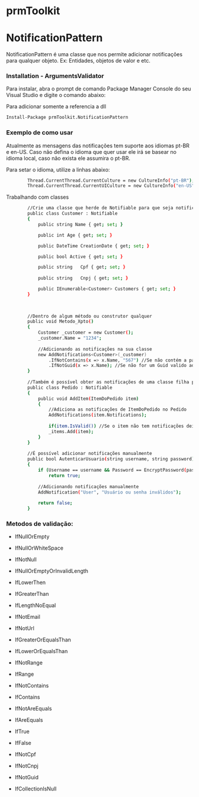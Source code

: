 # prmToolkit

# NotificationPattern
NotificationPattern é uma classe que nos permite adicionar notificações para qualquer objeto. Ex: Entidades, objetos de valor e etc.

### Installation - ArgumentsValidator

Para instalar, abra o prompt de comando Package Manager Console do seu Visual Studio e digite o comando abaixo:

Para adicionar somente a referencia a dll
```sh
Install-Package prmToolkit.NotificationPattern
```

### Exemplo de como usar
Atualmente as mensagens das notificações tem suporte aos idiomas pt-BR e en-US.
Caso não defina o idioma que quer usar ele irá se basear no idioma local, caso não exista ele assumira o pt-BR.

Para setar o idioma, utilize a linhas abaixo:
```sh
        Thread.CurrentThread.CurrentCulture = new CultureInfo("pt-BR");
        Thread.CurrentThread.CurrentUICulture = new CultureInfo("en-US");
```

Trabalhando com classes
```sh
        //Crie uma classe que herde de Notifiable para que seja notificavél
        public class Customer : Notifiable
        {
            public string Name { get; set; }

            public int Age { get; set; }

            public DateTime CreationDate { get; set; }

            public bool Active { get; set; }

            public string   Cpf { get; set; }
            
            public string   Cnpj { get; set; }

            public IEnumerable<Customer> Customers { get; set; }
        }
    
        

        //Dentro de algum método ou construtor qualquer
        public void Metodo_Xpto()
        {
            Customer _customer = new Customer();
            _customer.Name = "1234";
            
            //Adicionando as notificações na sua classe
            new AddNotifications<Customer>(_customer)
                .IfNotContains(x => x.Name, "567") //Se não contém a palavra 567 adicione uma notificação
                .IfNotGuid(x => x.Name); //Se não for um Guid valido adicione uma notificação
        }
        
        //Também é possível obter as notificações de uma classe filha para uma classe pai.
        public class Pedido : Notifiable
        {
            public void AddItem(ItemDoPedido item)
            {
                //Adiciona as notificações de ItemDoPedido no Pedido
                AddNotifications(item.Notifications);
            
                if(item.IsValid()) //Se o item não tem notificações deixa continuar
                _items.Add(item);
            }
        }
        
        //É possível adicionar notificações manualmente
        public bool AutenticarUsuario(string username, string password)
        {
            if (Username == username && Password == EncryptPassword(password))
                return true;
            
            //Adicionando notificações manualmente
            AddNotification("User", "Usuário ou senha inválidos");
            
            return false;
        }
```

### Metodos de validação:

- IfNullOrEmpty

- IfNullOrWhiteSpace

- IfNotNull

- IfNullOrEmptyOrInvalidLength

- IfLowerThen

- IfGreaterThan

- IfLengthNoEqual

- IfNotEmail

- IfNotUrl

- IfGreaterOrEqualsThan

- IfLowerOrEqualsThan

- IfNotRange

- IfRange

- IfNotContains

- IfContains

- IfNotAreEquals

- IfAreEquals

- IfTrue

- IfFalse

- IfNotCpf

- IfNotCnpj

- IfNotGuid

- IfCollectionIsNull
